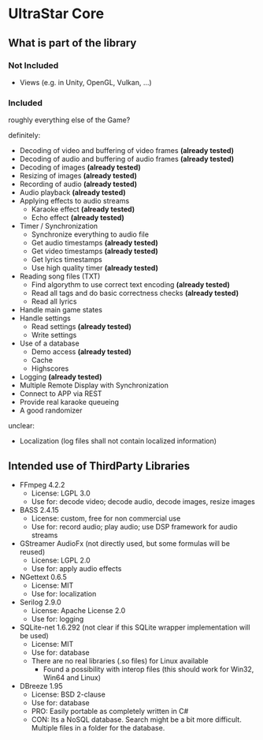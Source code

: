 # UltraStar Core

## What is part of the library

### Not Included

- Views (e.g. in Unity, OpenGL, Vulkan, ...)

### Included

roughly everything else of the Game?

definitely:
- Decoding of video and buffering of video frames **(already tested)**
- Decoding of audio and buffering of audio frames **(already tested)**
- Decoding of images **(already tested)**
- Resizing of images **(already tested)**
- Recording of audio **(already tested)**
- Audio playback **(already tested)**
- Applying effects to audio streams
  - Karaoke effect **(already tested)**
  - Echo effect **(already tested)**
- Timer / Synchronization
  - Synchronize everything to audio file
  - Get audio timestamps **(already tested)**
  - Get video timestamps **(already tested)**
  - Get lyrics timestamps
  - Use high quality timer **(already tested)**
- Reading song files (TXT)
  - Find algorythm to use correct text encoding **(already tested)**
  - Read all tags and do basic correctness checks **(already tested)**
  - Read all lyrics
- Handle main game states
- Handle settings
  - Read settings **(already tested)**
  - Write settings
- Use of a database
  - Demo access **(already tested)**
  - Cache
  - Highscores
- Logging **(already tested)**
- Multiple Remote Display with Synchronization
- Connect to APP via REST
- Provide real karaoke queueing
- A good randomizer

unclear:
- Localization (log files shall not contain localized information)

## Intended use of ThirdParty Libraries

- FFmpeg 4.2.2
  - License: LGPL 3.0
  - Use for: decode video; decode audio, decode images, resize images
- BASS 2.4.15
  - License: custom, free for non commercial use
  - Use for: record audio; play audio; use DSP framework for audio streams
- GStreamer AudioFx (not directly used, but some formulas will be reused)
  - License: LGPL 2.0
  - Use for: apply audio effects
- NGettext 0.6.5
  - License: MIT
  - Use for: localization
- Serilog 2.9.0
  - License: Apache License 2.0
  - Use for: logging
- SQLite-net 1.6.292 (not clear if this SQLite wrapper implementation will be used)
  - License: MIT
  - Use for: database
  - There are no real libraries (.so files) for Linux available
    - Found a possibility with interop files (this should work for Win32, Win64 and Linux)
- DBreeze 1.95
  - License: BSD 2-clause
  - Use for: database
  - PRO: Easily portable as completely written in C#
  - CON: Its a NoSQL database. Search might be a bit more difficult. Multiple files in a folder for the database.
